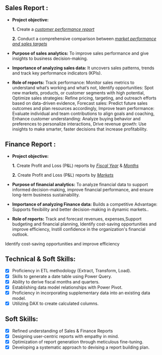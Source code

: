 ## Sales Report :


- **Project objective:** 

    **1.** Create a _[customer performance report](https://github.com/bettyyoungarney77/Excel-Sales-Analytics/blob/main/Customer%20Performance%20Report.pdf)_ 

    **2.** Conduct a comprehensive comparison between _[market performance and sales targets](https://github.com/bettyyoungarney77/Excel-Sales-Analytics/blob/main/Market%20Performance%20vs%20Target%20Report.pdf)_

- **Purpose of sales analytics:** To improve sales performance and give insights to business decision-making.

- **Importance of analyzing sales data:** It uncovers sales patterns, trends and track key performance indicators (KPIs).

- **Role of reports:** Track performance: Monitor sales metrics to understand what’s working and what’s not, Identify opportunities: Spot new markets, products, or customer segments with high potential, Optimize sales strategies: Refine pricing, targeting, and outreach efforts based on data-driven evidence, Forecast sales: Predict future sales outcomes and plan resources accordingly, Improve team performance: Evaluate individual and team contributions to align goals and coaching, Enhance customer understanding: Analyze buying behavior and preferences to personalize interactions, Drive revenue growth: Use insights to make smarter, faster decisions that increase profitability.

## Finance Report :

- **Project objective:** 

    **1.** Create Profit and Loss (P&L) reports by _[Fiscal Year](https://github.com/bettyyoungarney77/Excel-Sales-Analytics/blob/main/P%26L%20Statement%20by%20Fiscal%20Year.pdf)_ & _[Months](https://github.com/bettyyoungarney77/Excel-Sales-Analytics/blob/main/P%26L%20Statement%20by%20Months.pdf)_ 

   **2.** Create Profit and Loss (P&L) reports by _[Markets](https://github.com/bettyyoungarney77/Excel-Sales-Analytics/blob/main/P%26L%20Statement%20by%20Markets.pdf)_

- **Purpose of financial analytics:** To analyze financial data to support informed decision-making, improve financial performance, and ensure long-term business sustainability.

- **Importance of analyzing Finance data:** Builds a competitive Advantage: Supports flexibility and better decision-making in dynamic markets..

- **Role of reports:** Track and forecast revenues, expenses,Support budgeting and financial planning, Identify cost-saving opportunities and improve efficiency, Instill confidence in the organization's financial outlook.

Identify cost-saving opportunities and improve efficiency


## Technical & Soft Skills:
- [x]	Proficiency in ETL methodology (Extract, Transform, Load).
- [x]	Skills to generate a date table using Power Query.
- [x]	Ability to derive fiscal months and quarters.
- [x]	Establishing data model relationships with Power Pivot.
- [x]	Proficiency in incorporating supplementary data into an existing data model.
- [x]	Utilizing DAX to create calculated columns.

## Soft Skills:
- [x]	Refined understanding of Sales & Finance Reports
- [x]	Designing user-centric reports with empathy in mind.
- [x]	Optimization of report generation through meticulous fine-tuning.
- [x]	Developing a systematic approach to devising a report building plan.
